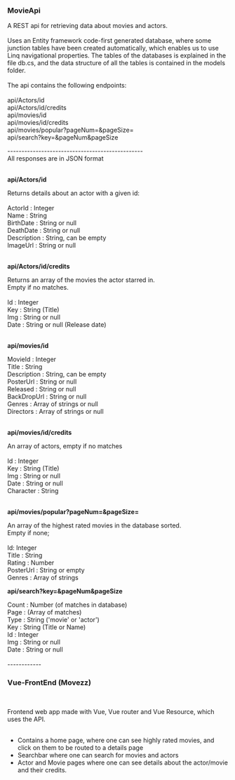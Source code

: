 <h3>MovieApi</h3>
<p>
A REST api for retrieving data about movies and actors.
<br><br>
Uses an Entity framework code-first generated database, where some junction tables
have been created automatically, which enables us to use Linq navigational properties.
The tables of the databases is explained in the file db.cs, and the data structure of all the
tables is contained in the models folder.
<br><br>
The api contains the following endpoints:
<br><br>
api/Actors/id<br>
api/Actors/id/credits<br>
api/movies/id<br>
api/movies/id/credits<br>
api/movies/popular?pageNum=&pageSize=<br>
api/search?key=&pageNum&pageSize<br>
</p>
------------------------------------------------<br>
All responses are in JSON format
<p><br>
<strong>api/Actors/id</strong>
</p>
Returns details about an actor with a given id:
<br><br>
ActorId : Integer<br>
Name : String<br>
BirthDate : String or null<br>
DeathDate : String or null<br>
Description : String, can be empty<br>
ImageUrl : String or null<br>
<p><br>
<strong>api/Actors/id/credits</strong>
</p>
Returns an array of the movies the actor starred in.<br>
Empty if no matches.<br>
<br>
Id : Integer<br>
Key : String (Title)<br>
Img : String or null<br>
Date : String or null (Release date)<br>
<p><br>
<strong>api/movies/id</strong>
</p>
MovieId : Integer<br>
Title : String<br>
Description : String, can be empty<br>
PosterUrl : String or null<br>
Released : String or null<br>
BackDropUrl : String or null<br>
Genres : Array of strings or null<br>
Directors : Array of strings or null<br>
<p><br>
<strong>api/movies/id/credits</strong>
</p>
An array of actors, empty if no matches<br>
<br>
Id : Integer<br>
Key : String (Title)<br>
Img : String or null<br>
Date : String or null<br>
Character : String<br>
<p><br>
<strong>api/movies/popular?pageNum=&pageSize=</strong>
<p>
An array of the highest rated movies in the database sorted.<br>
Empty if none;<br>
<br>
Id: Integer<br>
Title : String<br>
Rating : Number<br>
PosterUrl : String or empty<br>
Genres : Array of strings<br>
<p>
<strong>api/search?key=&pageNum&pageSize</strong>
</p>
Count : Number (of matches in database)<br>
Page :  (Array of matches)<br>
    Type : String ('movie' or 'actor')<br>
    Key : String  (Title or Name)<br>
    Id : Integer<br>
    Img : String or null<br>
    Date : String or null<br>
<br>
------------
<br>
<h3>Vue-FrontEnd (Movezz)</h3><br>

Frontend web app made with Vue, Vue router and Vue Resource, which uses the API.<br>
<br>
- Contains a home page, where one can see highly rated movies, and click on them to be routed to a details page<br>
- Searchbar where one can search for movies and actors<br>
- Actor and Movie pages where one can see details about the actor/movie and their credits.<br>
